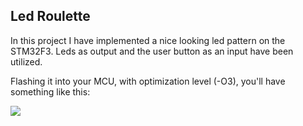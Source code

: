 ## Led Roulette

In this project I have implemented a nice looking led pattern on the STM32F3. Leds as output and the user button as an input have been utilized.

Flashing it into your MCU, with optimization level (-O3), you'll have something like this:

![](https://github.com/petrostrak/embedded-c-on-stm32f3discovery/blob/main/led_roulette/led_roulette.gif)
